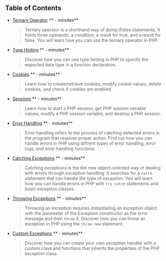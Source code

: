 ## Table of Contents

* [Ternary Operator](content/TernaryOperator/TernaryOperator.q.md) ** - minutes**
    > Ternary operator is a shorthand way of doing if/else statements. It holds three operands; a condition, a result for true, and a result for false. You will learn how you can use the ternary operator in PHP.

* [Type Hinting](content/TypeHinting/TypeHinting.q.md) ** - minutes**
    > Discover how you can use type hinting in PHP to specify the expected data type in a function declaration.

* [Cookies](content/Cookies/Cookies.q.md) ** - minutes**
    > Learn how to create/retrieve cookies, modify cookie values, delete cookies, and check if cookies are enabled.
 
* [Sessions](content/Sessions/Sessions.q.md) ** - minutes**
    > Learn how to start a PHP session, get PHP session variable values, modify a PHP session variable, and destroy a PHP session.

* [Error Handling](content/ErrorHandling/ErrorHandling.q.md) ** - minutes**
    > Error handling refers to the process of catching detected errors in the program that requires proper action. Find out how you can handle errors in PHP using diffrent types of error handling, error logs, and error handling functions.
    
* [Catching Exceptions]() ** - minutes**
    > Catching exceptions is the the new object-oriented way of dealing with errors through exception handling. It searches for a `catch` statement that can handle the type of exception. You will learn how you can handle errors in PHP with `try catch` statements and basic exception classes. 

* [Throwing Exceptions]() ** - minutes**
    > Throwing an exception requires instantiating an exception object with the parameter of the Exception constructor as the error message and then `throw` it. Discover how you can throw an exception in PHP using the `throw new` statement.

* [Custom Exceptions]() ** - minutes**
    > Discover how you can create your own exception handler with a custom class and functions that inherits the properties of the PHP exception class.